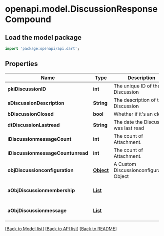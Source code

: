 # openapi.model.DiscussionResponseCompound

## Load the model package
```dart
import 'package:openapi/api.dart';
```

## Properties
Name | Type | Description | Notes
------------ | ------------- | ------------- | -------------
**pkiDiscussionID** | **int** | The unique ID of the Discussion | 
**sDiscussionDescription** | **String** | The description of the Discussion | 
**bDiscussionClosed** | **bool** | Whether if it's an closed | 
**dtDiscussionLastread** | **String** | The date the Discussion was last read | [optional] 
**iDiscussionmessageCount** | **int** | The count of Attachment. | 
**iDiscussionmessageCountunread** | **int** | The count of Attachment. | 
**objDiscussionconfiguration** | [**Object**](Object.md) | A Custom Discussionconfiguration Object | [optional] 
**aObjDiscussionmembership** | [**List<DiscussionmembershipResponseCompound>**](DiscussionmembershipResponseCompound.md) |  | [default to const []]
**aObjDiscussionmessage** | [**List<DiscussionmessageResponseCompound>**](DiscussionmessageResponseCompound.md) |  | [default to const []]

[[Back to Model list]](../README.md#documentation-for-models) [[Back to API list]](../README.md#documentation-for-api-endpoints) [[Back to README]](../README.md)


